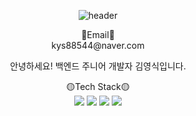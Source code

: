<p align="center">
  <img src="https://capsule-render.vercel.app/api?type=soft&color=auto&text=welcome!" alt="header">
</p>



<p align="center">
  📧Email📧<br>
  kys88544@naver.com
</p>



<p align="center">
  안녕하세요! 백엔드 주니어 개발자 김영식입니다.
</p>



<p align="center">
  🟡Tech Stack🟡<br>
  <img src="https://img.shields.io/badge/Java-007396?style=for-the-badge&logo=OpenJDK&logoColor=white"/>
  <img src="https://img.shields.io/badge/Spring-6DB33F?style=for-the-badge&logo=Spring&logoColor=white">
  <img src="https://img.shields.io/badge/SpringBoot-6DB33F?style=for-the-badge&logo=SpringBoot&logoColor=white">
  <img src="https://img.shields.io/badge/MySQL-4479A1?style=for-the-badge&logo=MySQL&logoColor=white"/>
</p>
